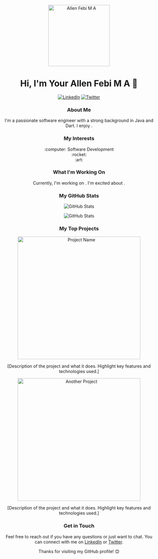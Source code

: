<p align="center">
  <img src="https://avatars.githubusercontent.com/u/105870053?v=4" alt="Allen Febi M A" width="200" height="200">
</p>

<h1 align="center">Hi, I'm Your Allen Febi M A 👋</h1>

<p align="center">
  <a href="https://www.linkedin.com/in/all3n-f3bi/"><img src="https://img.shields.io/badge/LinkedIn-Connect-blue" alt="LinkedIn"></a>
  <a href="https://twitter.com/allen-febi"><img src="https://img.shields.io/twitter/follow/allen-febi?style=social" alt="Twitter"></a>
</p>

<h3 align="center">About Me</h3>

<p align="center">
  I'm a passionate software engineer with a strong background in Java and Dart. I enjoy <mention something you're passionate about or a fun fact about yourself>.
</p>

<h3 align="center">My Interests</h3>

<p align="center">
  :computer: Software Development<br>
  :rocket: <Your specific interest or project><br>
  :art: <Another interest or project>
</p>

<h3 align="center">What I'm Working On</h3>

<p align="center">
  Currently, I'm working on <mention a project or goal you're actively pursuing>. I'm excited about <mention what excites you about this project or goal>.
</p>

<h3 align="center">My GitHub Stats</h3>

<p align="center">
  <img src="https://github-readme-stats.vercel.app/api?username=all3n2601&show_icons=true&theme=dark&all_commits=true" alt="GitHub Stats">
</p>

<p align="center">
  <img src="https://github-readme-stats.vercel.app/api/top-langs/?username=all3n2601&layout=compact" alt="GitHub Stats">
</p>


<h3 align="center">My Top Projects</h3>

<p align="center">
  <a href="https://github.com/all3n2601/project-name">
    <img src="url-to-project-demo-or-screenshot" alt="Project Name" width="400">
  </a>
</p>

<p align="center">
  [Description of the project and what it does. Highlight key features and technologies used.]
</p>

<p align="center">
  <a href="https://github.com/all3n2601/another-project">
    <img src="url-to-project-demo-or-screenshot" alt="Another Project" width="400">
  </a>
</p>

<p align="center">
  [Description of the project and what it does. Highlight key features and technologies used.]
</p>

<h3 align="center">Get in Touch</h3>

<p align="center">
  Feel free to reach out if you have any questions or just want to chat. You can connect with me on <a href="https://www.linkedin.com/in/all3n-f3bi/">LinkedIn</a> or <a href="https://twitter.com/allen-febi">Twitter</a>.
</p>

<p align="center">
  Thanks for visiting my GitHub profile! 😊
</p>
